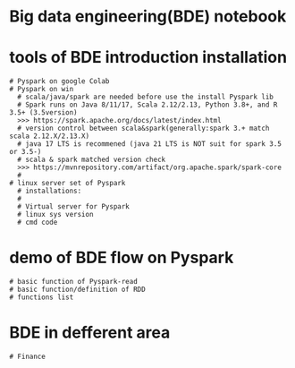 # Big data engineering(BDE) notebook
  # tools of BDE introduction installation
    # Pyspark on google Colab
    # Pyspark on win
      # scala/java/spark are needed before use the install Pyspark lib
      # Spark runs on Java 8/11/17, Scala 2.12/2.13, Python 3.8+, and R 3.5+ (3.5version)
      >>> https://spark.apache.org/docs/latest/index.html
      # version control between scala&spark(generally:spark 3.+ match scala 2.12.X/2.13.X)
      # java 17 LTS is recommened (java 21 LTS is NOT suit for spark 3.5 or 3.5-)
      # scala & spark matched version check 
      >>> https://mvnrepository.com/artifact/org.apache.spark/spark-core
      # 
    # linux server set of Pyspark
      # installations:
      # 
      # Virtual server for Pyspark
      # linux sys version
      # cmd code
  # demo of BDE flow on Pyspark
    # basic function of Pyspark-read
    # basic function/definition of RDD
    # functions list
  # BDE in defferent area
    # Finance
